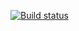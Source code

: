 [![Build status](https://ci.appveyor.com/api/projects/status/xokt9x2wlltuu2hc?svg=true)](https://ci.appveyor.com/project/Mariia-Nazarova/patterns-8a3ab)

